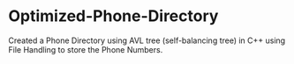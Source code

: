 # Optimized-Phone-Directory
Created a Phone Directory using AVL tree (self-balancing tree) in C++ using File Handling to store the Phone Numbers.
